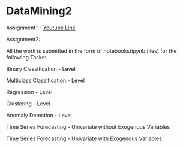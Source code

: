 # DataMining2

Assignment1 - [Youtube Link]()


Assignment2:

All the work is submitted in the form of notebooks(ipynb files) for the following Tasks:


Binary Classification - Level

Multiclass Classification - Level

Regression - Level

Clustering - Level

Anomaly Detection - Level

Time Series Forecasting - Univariate without Exogenous Variables

Time Series Forecasting - Univariate with Exogenous Variables

